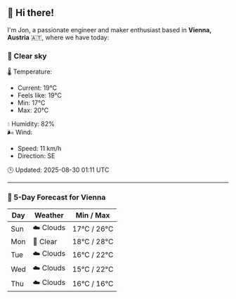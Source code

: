 ## 👋 Hi there!

I'm Jon, a passionate engineer and maker enthusiast based in **Vienna, Austria** 🇦🇹, where we have today:

### 🌙 Clear sky 

🌡️ Temperature: 
* Current: 19°C
* Feels like: 19°C
* Min: 17°C 
* Max: 20°C  

💧 Humidity: 82%  
🌬️ Wind: 
* Speed: 11 km/h 
* Direction: SE  

🕒 Updated: 2025-08-30 01:11 UTC

---

### 📅 5-Day Forecast for Vienna

| Day | Weather | Min / Max |
|-----|---------|------------|
| Sun | ☁️ Clouds | 17°C / 26°C |
| Mon | 🌙 Clear | 18°C / 28°C |
| Tue | ☁️ Clouds | 16°C / 22°C |
| Wed | ☁️ Clouds | 15°C / 22°C |
| Thu | ☁️ Clouds | 16°C / 16°C |
